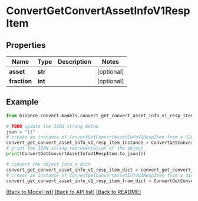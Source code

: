 # ConvertGetConvertAssetInfoV1RespItem


## Properties

Name | Type | Description | Notes
------------ | ------------- | ------------- | -------------
**asset** | **str** |  | [optional] 
**fraction** | **int** |  | [optional] 

## Example

```python
from binance.convert.models.convert_get_convert_asset_info_v1_resp_item import ConvertGetConvertAssetInfoV1RespItem

# TODO update the JSON string below
json = "{}"
# create an instance of ConvertGetConvertAssetInfoV1RespItem from a JSON string
convert_get_convert_asset_info_v1_resp_item_instance = ConvertGetConvertAssetInfoV1RespItem.from_json(json)
# print the JSON string representation of the object
print(ConvertGetConvertAssetInfoV1RespItem.to_json())

# convert the object into a dict
convert_get_convert_asset_info_v1_resp_item_dict = convert_get_convert_asset_info_v1_resp_item_instance.to_dict()
# create an instance of ConvertGetConvertAssetInfoV1RespItem from a dict
convert_get_convert_asset_info_v1_resp_item_from_dict = ConvertGetConvertAssetInfoV1RespItem.from_dict(convert_get_convert_asset_info_v1_resp_item_dict)
```
[[Back to Model list]](../README.md#documentation-for-models) [[Back to API list]](../README.md#documentation-for-api-endpoints) [[Back to README]](../README.md)


